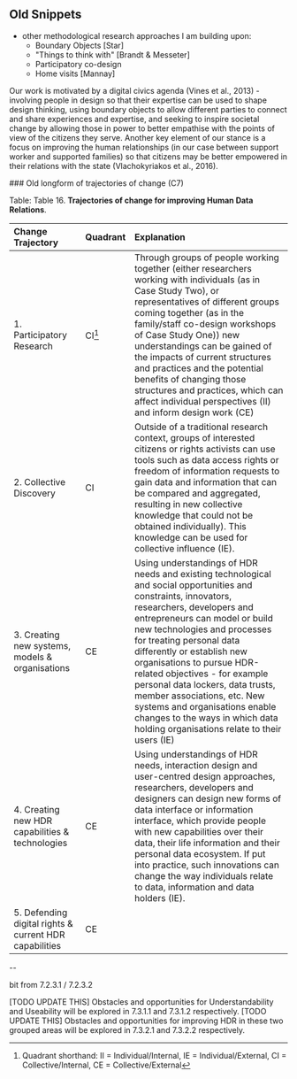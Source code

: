 ## Old Snippets


- other methodological research approaches I am building upon:
  - Boundary Objects [Star]
  - "Things to think with" [Brandt & Messeter]
  - Participatory co-design
  - Home visits [Mannay]


Our work is motivated by a digital civics agenda (Vines et al., 2013) - involving people in design so that their expertise can be used to shape design thinking, using boundary objects to allow different parties to connect and share experiences and expertise, and seeking to inspire societal change by allowing those in power to better empathise with the points of view of the citizens they serve. Another key element of our stance is a focus on improving the human relationships (in our case between support worker and supported families) so that citizens may be better empowered in their relations with the state (Vlachokyriakos et al., 2016).

### Old longform of trajectories of change (C7)

Table: Table 16. **Trajectories of change for improving Human Data Relations**.

|Change Trajectory|Quadrant|Explanation|
|:------------|-|:-------------------------------------------------------|
|1. Participatory Research|CI[^17]|Through groups of people working together (either researchers working with individuals (as in Case Study Two), or representatives of different groups coming together (as in the family/staff co-design workshops of Case Study One)) new understandings can be gained of the impacts of current structures and practices and the potential benefits of changing those structures and practices, which can affect individual perspectives (II) and inform design work (CE)|
|2. Collective Discovery|CI|Outside of a traditional research context, groups of interested citizens or rights activists can use tools such as data access rights or freedom of information requests to gain data and information that can be compared and aggregated, resulting in new collective knowledge that could not be obtained individually). This knowledge can be used for collective influence (IE).|
|3. Creating new systems, models & organisations|CE|Using understandings of HDR needs and existing technological and social opportunities and constraints, innovators, researchers, developers and entrepreneurs can model or build new technologies and processes for treating personal data differently or establish new organisations to pursue HDR-related objectives - for example personal data lockers, data trusts, member associations, etc. New systems and organisations enable changes to the ways in which data holding organisations relate to their users (IE)|
|4. Creating new HDR capabilities & technologies|CE|Using understandings of HDR needs, interaction design and user-centred design approaches, researchers, developers and designers can design new forms of data interface or information interface, which provide people with new capabilities over their data, their life information and their personal data ecosystem. If put into practice, such innovations can change the way individuals relate to data, information and data holders (IE).|
|5. Defending digital rights & current HDR capabilities|CE|

[^17]: Quadrant shorthand: II = Individual/Internal, IE = Individual/External, CI = Collective/Internal, CE = Collective/External

--

bit from 7.2.3.1 / 7.2.3.2

[TODO UPDATE THIS] Obstacles and opportunities for Understandability and Useability will be explored in 7.3.1.1 and 7.3.1.2 respectively.
[TODO UPDATE THIS]
Obstacles and opportunities for improving HDR in these two grouped areas will be explored in 7.3.2.1 and 7.3.2.2 respectively.
